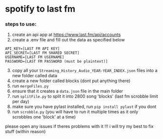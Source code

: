 # spotify to last fm

### steps to use:
1. create an api app at https://www.last.fm/api/accounts
2. create a .env file and fill out the data as specified below

```
API_KEY=[LAST FM API KEY]
API_SECRET=[LAST FM SHARED SECRET]
USERNAME=[LAST FM USERNAME]
PASSWORD=[LAST FM PASSWORD (must be plaintext)]
```

3. copy all your ```Streaming_History_Audio_YEAR-YEAR_INDEX.json``` files into a new folder called data
4. create a new folder called blocks (dont put anything there)
5. run ```mergeFiles.py```
6. ensure that it creates a ```data.json``` file in the main folder
7. run ```splitFile.py``` to split it into 2800 song 'blocks' (last fm scrobble limit per day)
8. make sure you have pylast installed, run ```pip install pylast``` if you dont
9. run ```scrobble.py``` (you will have to run it multiple times as it only scrobbles one 'block' at a time)

please open any issues if theres problems with it !!! i will try my best to fix stuff (within reason)
